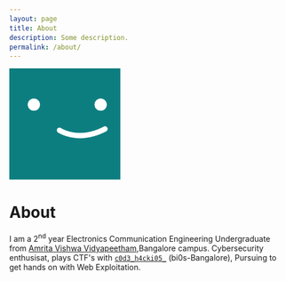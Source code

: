 ```yaml
---
layout: page
title: About
description: Some description.
permalink: /about/
---
```


<img class="img-rounded" src="/assets/img/uploads/profile.png" alt="Thiago Rossener" width="200">

# About

I am a 2<sup>nd</sup> year Electronics Communication Engineering Undergraduate from [Amrita Vishwa Vidyapeetham](https://amrita.edu),Bangalore campus.
Cybersecurity enthusisat, plays CTF's with [`c0d3_h4cki05_`](https://ctftime.org/team/72702) (bi0s-Bangalore), Pursuing to get hands on with Web Exploitation. 
